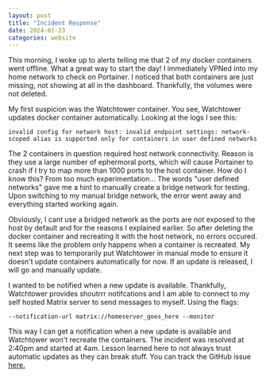 ```yaml
---
layout: post
title: "Incident Response"
date: 2024-01-23
categories: website
---
```


This morning, I woke up to alerts telling me that 2 of my docker containers went offline. What a great way to start the day! I immediately VPNed into my home network to check on Portainer. I noticed that both containers are just missing, not showing at all in the dashboard. Thankfully, the volumes were not deleted.

My first suspicion was the Watchtower container. You see, Watchtower updates docker container automatically. Looking at the logs I see this:

`invalid config for network host: invalid endpoint settings: network-scoped alias is supported only for containers in user defined networks`

The 2 containers in question required host network connectivity. Reason is they use a large number of ephermoral ports, which will cause Portainer to crash if I try to map more than 1000 ports to the host container. How do I know this? From too much experimentation... The words "user defined networks" gave me a hint to manually create a bridge network for testing. Upon switching to my manual bridge network, the error went away and everything started working again.

Obviously, I cant use a bridged network as the ports are not exposed to the host by default and for the reasons I explained earlier. So after deleting the docker container and recreating it with the host network, no errors occured. It seems like the problem only happens when a container is recreated. My next step was to temporarily put Watchtower in manual mode to ensure it doesn't update containers automatically for now. If an update is released, I will go and manually update.

I wanted to be notified when a new update is available. Thankfully, Watchtower provides shoutrrr notifcations and I am able to connect to my self hosted Matrix server to send messages to myself. Using the flags:

`--notification-url matrix://homeserver_goes_here --monitor`

This way I can get a notification when a new update is available and Watchtower won't recreate the containers. The incident was resolved at 2:40pm and started at 4am. Lesson learned here to not always trust automatic updates as they can break stuff. You can track the GitHub issue [here.](https://github.com/portainer/portainer/issues/10993)
